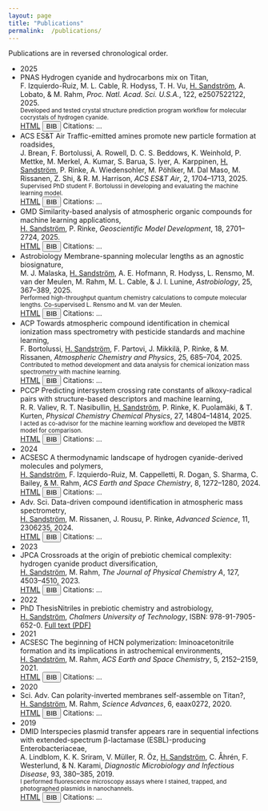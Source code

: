 ```yaml
---
layout: page
title: "Publications"
permalink:  /publications/
---
```


Publications are in reversed chronological order.


<ul class="pub-list">

<!-- 2025 -->
<li class="pub-year-divider">2025</li>

<li class="pub-entry" data-doi="10.1073/pnas.2507522122">
  <span class="pub-badge">PNAS</span> Hydrogen cyanide and hydrocarbons mix on Titan,<br>
  F. Izquierdo-Ruiz, M. L. Cable, R. Hodyss, T. H. Vu, <span class="author-underline">H. Sandström</span>, A. Lobato, & M. Rahm, <em>Proc. Natl. Acad. Sci. U.S.A.</em>, 122, e2507522122, 2025.<br>
  <small>Developed and tested crystal structure prediction program workflow for molecular cocrystals of hydrogen cyanide.</small>
  <div class="pub-buttons">
    <a class="doi-button" href="https://doi.org/10.1073/pnas.2507522122" target="_blank">HTML</a>
    <button class="bib-button" data-bib="pnas_2025">BIB</button>
    <span class="citation-count">Citations: <span class="count">...</span></span>
  </div>
</li>

<li class="pub-entry" data-doi="10.1021/acsestair.5c00119">
  <span class="pub-badge">ACS ES&T Air</span> Traffic-emitted amines promote new particle formation at roadsides,<br>
  J. Brean, F. Bortolussi, A. Rowell, D. C. S. Beddows, K. Weinhold, P. Mettke, M. Merkel, A. Kumar, S. Barua, S. Iyer, A. Karppinen, <span class="author-underline">H. Sandström</span>, P. Rinke, A. Wiedensohler, M. Pöhlker, M. Dal Maso, M. Rissanen, Z. Shi, & R. M. Harrison, <em>ACS ES&T Air</em>, 2, 1704–1713, 2025.<br>
  <small>Supervised PhD student F. Bortolussi in developing and evaluating the machine learning model.</small>
  <div class="pub-buttons">
    <a class="doi-button" href="https://doi.org/10.1021/acsestair.5c00119" target="_blank">HTML</a>
    <button class="bib-button" data-bib="acsest_air_2025">BIB</button>
    <span class="citation-count">Citations: <span class="count">...</span></span>
  </div>
</li>

<li class="pub-entry" data-doi="10.5194/gmd-18-2701-2025">
  <span class="pub-badge">GMD</span> Similarity-based analysis of atmospheric organic compounds for machine learning applications,<br>
  <span class="author-underline">H. Sandström</span>, P. Rinke, <em>Geoscientific Model Development</em>, 18, 2701–2724, 2025.<br>
  <div class="pub-buttons">
    <a class="doi-button" href="https://doi.org/10.5194/gmd-18-2701-2025" target="_blank">HTML</a>
    <button class="bib-button" data-bib="gmd_2025">BIB</button>
    <span class="citation-count">Citations: <span class="count">...</span></span>
  </div>
</li>

<li class="pub-entry" data-doi="10.1089/ast.2024.0125">
  <span class="pub-badge">Astrobiology</span> Membrane-spanning molecular lengths as an agnostic biosignature,<br>
  M. J. Malaska, <span class="author-underline">H. Sandström</span>, A. E. Hofmann, R. Hodyss, L. Rensmo, M. van der Meulen, M. Rahm, M. L. Cable, & J. I. Lunine, <em>Astrobiology</em>, 25, 367–389, 2025.<br>
  <small>Performed high-throughput quantum chemistry calculations to compute molecular lengths. Co-supervised L. Rensmo and M. van der Meulen.</small>
  <div class="pub-buttons">
    <a class="doi-button" href="https://doi.org/10.1089/ast.2024.0125" target="_blank">HTML</a>
    <button class="bib-button" data-bib="astrobiology_2025">BIB</button>
    <span class="citation-count">Citations: <span class="count">...</span></span>
  </div>
</li>

<li class="pub-entry" data-doi="10.5194/acp-25-685-2025">
  <span class="pub-badge">ACP</span> Towards atmospheric compound identification in chemical ionization mass spectrometry with pesticide standards and machine learning,<br>
  F. Bortolussi, <span class="author-underline">H. Sandström</span>, F. Partovi, J. Mikkilä, P. Rinke, & M. Rissanen, <em>Atmospheric Chemistry and Physics</em>, 25, 685–704, 2025.<br>
  <small>Contributed to method development and data analysis for chemical ionization mass spectrometry with machine learning.</small>
  <div class="pub-buttons">
    <a class="doi-button" href="https://doi.org/10.5194/acp-25-685-2025" target="_blank">HTML</a>
    <button class="bib-button" data-bib="acp_2025">BIB</button>
    <span class="citation-count">Citations: <span class="count">...</span></span>
  </div>
</li>

<li class="pub-entry" data-doi="10.1039/D5CP01101A">
  <span class="pub-badge">PCCP</span> Predicting intersystem crossing rate constants of alkoxy-radical pairs with structure-based descriptors and machine learning,<br>
  R. R. Valiev, R. T. Nasibullin, <span class="author-underline">H. Sandström</span>, P. Rinke, K. Puolamäki, & T. Kurten, <em>Physical Chemistry Chemical Physics</em>, 27, 14804–14814, 2025.<br>
  <small>I acted as co-advisor for the machine learning workflow and developed the MBTR model for comparison.</small>
  <div class="pub-buttons">
    <a class="doi-button" href="https://doi.org/10.1039/D5CP01101A" target="_blank">HTML</a>
    <button class="bib-button" data-bib="pccp_2025">BIB</button>
    <span class="citation-count">Citations: <span class="count">...</span></span>
  </div>
</li>

<!-- 2024 -->
<li class="pub-year-divider">2024</li>

<li class="pub-entry" data-doi="10.1021/acsearthspacechem.4c00088">
  <span class="pub-badge">ACSESC</span> A thermodynamic landscape of hydrogen cyanide-derived molecules and polymers,<br>
  <span class="author-underline">H. Sandström</span>, F. Izquierdo-Ruiz, M. Cappelletti, R. Dogan, S. Sharma, C. Bailey, & M. Rahm, <em>ACS Earth and Space Chemistry</em>, 8, 1272–1280, 2024.<br>
  <div class="pub-buttons">
    <a class="doi-button" href="https://doi.org/10.1021/acsearthspacechem.4c00088" target="_blank">HTML</a>
    <button class="bib-button" data-bib="acsearth_2024">BIB</button>
    <span class="citation-count">Citations: <span class="count">...</span></span>
  </div>
</li>

<li class="pub-entry" data-doi="10.1002/advs.202306235">
  <span class="pub-badge">Adv. Sci.</span> Data-driven compound identification in atmospheric mass spectrometry,<br>
  <span class="author-underline">H. Sandström</span>, M. Rissanen, J. Rousu, P. Rinke, <em>Advanced Science</em>, 11, 2306235, 2024.<br>
  <div class="pub-buttons">
    <a class="doi-button" href="https://doi.org/10.1002/advs.202306235" target="_blank">HTML</a>
    <button class="bib-button" data-bib="adv_sci_2024">BIB</button>
    <span class="citation-count">Citations: <span class="count">...</span></span>
  </div>
</li>

<!-- 2023 -->
<li class="pub-year-divider">2023</li>

<li class="pub-entry" data-doi="10.1021/acs.jpca.3c01504">
  <span class="pub-badge">JPCA</span> Crossroads at the origin of prebiotic chemical complexity: hydrogen cyanide product diversification,<br>
  <span class="author-underline">H. Sandström</span>, M. Rahm, <em>The Journal of Physical Chemistry A</em>, 127, 4503–4510, 2023.<br>
  <div class="pub-buttons">
    <a class="doi-button" href="https://doi.org/10.1021/acs.jpca.3c01504" target="_blank">HTML</a>
    <button class="bib-button" data-bib="jpca_2023">BIB</button>
    <span class="citation-count">Citations: <span class="count">...</span></span>
  </div>
</li>

<!-- 2022: ADDED — PhD thesis -->
  <!-- 2022 -->
  <li class="pub-year-divider">2022</li>
  <li class="pub-entry">
    <span class="pub-badge">PhD Thesis</span>Nitriles in prebiotic chemistry and astrobiology,<br>
    <span class="author-underline">H. Sandström</span>, <em>Chalmers University of Technology</em>, ISBN: 978-91-7905-652-0.  
    <a href="https://research.chalmers.se/en/publication/532610" target="_blank">Full text (PDF)</a>
  </li>


<!-- 2021 -->
<li class="pub-year-divider">2021</li>

<li class="pub-entry" data-doi="10.1021/acsearthspacechem.1c00195">
  <span class="pub-badge">ACSESC</span> The beginning of HCN polymerization: Iminoacetonitrile formation and its implications in astrochemical environments,<br>
  <span class="author-underline">H. Sandström</span>, M. Rahm, <em>ACS Earth and Space Chemistry</em>, 5, 2152–2159, 2021.<br>
  <div class="pub-buttons">
    <a class="doi-button" href="https://doi.org/10.1021/acsearthspacechem.1c00195" target="_blank">HTML</a>
    <button class="bib-button" data-bib="acsearth_2021">BIB</button>
    <span class="citation-count">Citations: <span class="count">...</span></span>
  </div>
</li>

<!-- 2020 -->
<li class="pub-year-divider">2020</li>

<li class="pub-entry" data-doi="10.1126/sciadv.aax0272">
  <span class="pub-badge">Sci. Adv.</span> Can polarity-inverted membranes self-assemble on Titan?,<br>
  <span class="author-underline">H. Sandström</span>, M. Rahm, <em>Science Advances</em>, 6, eaax0272, 2020.<br>
  <div class="pub-buttons">
    <a class="doi-button" href="https://doi.org/10.1126/sciadv.aax0272" target="_blank">HTML</a>
    <button class="bib-button" data-bib="sciadv_2020">BIB</button>
    <span class="citation-count">Citations: <span class="count">...</span></span>
  </div>
</li>

<!-- 2019 -->
<li class="pub-year-divider">2019</li>

<li class="pub-entry" data-doi="10.1016/j.diagmicrobio.2018.10.014">
  <span class="pub-badge">DMID</span> Interspecies plasmid transfer appears rare in sequential infections with extended-spectrum β-lactamase (ESBL)-producing Enterobacteriaceae,<br>
  A. Lindblom, K. K. Sriram, V. Müller, R. Öz, <span class="author-underline">H. Sandström</span>, C. Åhrén, F. Westerlund, & N. Karami, <em>Diagnostic Microbiology and Infectious Disease</em>, 93, 380–385, 2019.<br>
  <small>I performed fluorescence microscopy assays where I stained, trapped, and photographed plasmids in nanochannels.</small>
  <div class="pub-buttons">
    <a class="doi-button" href="https://doi.org/10.1016/j.diagmicrobio.2018.10.014" target="_blank">HTML</a>
    <button class="bib-button" data-bib="dmid_2019">BIB</button>
    <span class="citation-count">Citations: <span class="count">...</span></span>
  </div>
</li>

</ul>

<!-- Style for underlined name -->
<style>
.author-underline {
  text-decoration: underline;
}
</style>

<!-- Inline BibTeX Download Script -->
<script>
const bibEntries = {
  pnas_2025: `@article{Izquierdo-Ruiz2025,
author = {F. Izquierdo-Ruiz and M. L. Cable and R. Hodyss and T. H. Vu and H. Sandström and A. Lobato and M. Rahm},
title = {Hydrogen cyanide and hydrocarbons mix on Titan},
journal = {Proc. Natl. Acad. Sci. U.S.A.},
year = {2025},
volume = {122},
pages = {e2507522122},
doi = {10.1073/pnas.2507522122}
}`,
  acsest_air_2025: `@article{Brean2025,
author = {J. Brean and F. Bortolussi and A. Rowell and D. C. S. Beddows and K. Weinhold and P. Mettke and M. Merkel and A. Kumar and S. Barua and S. Iyer and A. Karppinen and H. Sandström and P. Rinke and A. Wiedensohler and M. Pöhlker and M. Dal Maso and M. Rissanen and Z. Shi and R. M. Harrison},
title = {Traffic-Emitted Amines Promote New Particle Formation at Roadsides},
journal = {ACS ES&T Air},
year = {2025},
volume = {2},
pages = {1704--1713},
doi = {10.1021/acsestair.5c00119}
}`,
  gmd_2025: `@article{Sandstrom2025GMD,
author = {H. Sandström and P. Rinke},
title = {Similarity-based analysis of atmospheric organic compounds for machine learning applications},
journal = {Geoscientific Model Development},
year = {2025},
volume = {18},
pages = {2701--2724},
doi = {10.5194/gmd-18-2701-2025}
}`,
  astrobiology_2025: `@article{Malaska2025,
author = {M. J. Malaska and H. Sandström and A. E. Hofmann and R. Hodyss and L. Rensmo and M. van der Meulen and M. Rahm and M. L. Cable and J. I. Lunine},
title = {Membrane-Spanning Molecular Lengths as an Agnostic Biosignature},
journal = {Astrobiology},
year = {2025},
volume = {25},
pages = {367--389},
doi = {10.1089/ast.2024.0125}
}`,
  acp_2025: `@article{Bortolussi2025ACP,
author = {F. Bortolussi and H. Sandström and F. Partovi and J. Mikkilä and P. Rinke and M. Rissanen},
title = {Towards atmospheric compound identification in chemical ionization mass spectrometry with pesticide standards and machine learning},
journal = {Atmospheric Chemistry and Physics},
year = {2025},
volume = {25},
pages = {685--704},
doi = {10.5194/acp-25-685-2025}
}`,
  pccp_2025: `@article{Valiev2025,
author = {R. R. Valiev and R. T. Nasibullin and H. Sandström and P. Rinke and K. Puolamäki and T. Kurten},
title = {Predicting Intersystem Crossing Rate Constants of Alkoxy-Radical Pairs with Structure-Based Descriptors and Machine Learning},
journal = {Physical Chemistry Chemical Physics},
year = {2025},
volume = {27},
pages = {14804--14814},
doi = {10.1039/D5CP01101A}
}`,
  acsearth_2024: `@article{Sandstrom2024ACSESC,
author = {H. Sandström and F. Izquierdo-Ruiz and M. Cappelletti and R. Dogan and S. Sharma and C. Bailey and M. Rahm},
title = {A Thermodynamic Landscape of Hydrogen Cyanide-Derived Molecules and Polymers},
journal = {ACS Earth and Space Chemistry},
year = {2024},
volume = {8},
pages = {1272--1280},
doi = {10.1021/acsearthspacechem.4c00088}
}`,
  adv_sci_2024: `@article{Sandstrom2024AdvSci,
author = {H. Sandström and M. Rissanen and J. Rousu and P. Rinke},
title = {Data‐Driven Compound Identification in Atmospheric Mass Spectrometry},
journal = {Advanced Science},
year = {2024},
volume = {11},
pages = {2306235},
doi = {10.1002/advs.202306235}
}`,
  jpca_2023: `@article{Sandstrom2023JPCA,
author = {H. Sandström and M. Rahm},
title = {Crossroads at the origin of prebiotic chemical complexity: Hydrogen cyanide product diversification},
journal = {The Journal of Physical Chemistry A},
year = {2023},
volume = {127},
pages = {4503--4510},
doi = {10.1021/acs.jpca.3c01504}
}`,
  acsearth_2021: `@article{Sandstrom2021ACSESC,
author = {H. Sandström and M. Rahm},
title = {The beginning of HCN polymerization: Iminoacetonitrile formation and its implications in astrochemical environments},
journal = {ACS Earth and Space Chemistry},
year = {2021},
volume = {5},
pages = {2152--2159},
doi = {10.1021/acsearthspacechem.1c00195}
}`,
  sciadv_2020: `@article{Sandstrom2020SciAdv,
author = {H. Sandström and M. Rahm},
title = {Can polarity-inverted membranes self-assemble on Titan?},
journal = {Science Advances},
year = {2020},
volume = {6},
pages = {eaax0272},
doi = {10.1126/sciadv.aax0272}
}`,
  dmid_2019: `@article{Lindblom2019,
author = {A. Lindblom and K. K. Sriram and V. Müller and R. Öz and H. Sandström and C. Åhrén and F. Westerlund and N. Karami},
title = {Interspecies plasmid transfer appears rare in sequential infections with extended-spectrum β-lactamase (ESBL)-producing Enterobacteriaceae},
journal = {Diagnostic Microbiology and Infectious Disease},
year = {2019},
volume = {93},
pages = {380--385},
doi = {10.1016/j.diagmicrobio.2018.10.014}
}`;

// BibTeX download
document.querySelectorAll('.bib-button').forEach(button => {
  button.addEventListener('click', () => {
    const key = button.dataset.bib;
    if (!bibEntries[key]) return alert("BibTeX entry not found!");
    const blob = new Blob([bibEntries[key]], { type: 'text/plain' });
    const url = URL.createObjectURL(blob);
    const a = document.createElement('a');
    a.href = url;
    a.download = key + '.bib';
    document.body.appendChild(a);
    a.click();
    document.body.removeChild(a);
    URL.revokeObjectURL(url);
  });
});


// CrossRef citation counts — skip fetch when no DOI and show "—"
document.querySelectorAll('.pub-entry').forEach(entry => {
  const doi = entry.dataset.doi;
  const countSpan = entry.querySelector('.citation-count .count');
  if (!doi) {
    // no DOI available (e.g. thesis) — show dash
    if (countSpan) countSpan.textContent = '—';
    return;
  }
  fetch(`https://api.crossref.org/works/${encodeURIComponent(doi)}`)
    .then(res => {
      if (!res.ok) throw new Error('CrossRef fetch failed');
      return res.json();
    })
    .then(data => {
      if (data.message && data.message['is-referenced-by-count'] !== undefined) {
        if (countSpan) countSpan.textContent = data.message['is-referenced-by-count'];
      } else {
        if (countSpan) countSpan.textContent = '0';
      }
    })
    .catch(() => {
      if (countSpan) countSpan.textContent = '0';
    });
});
</script>

